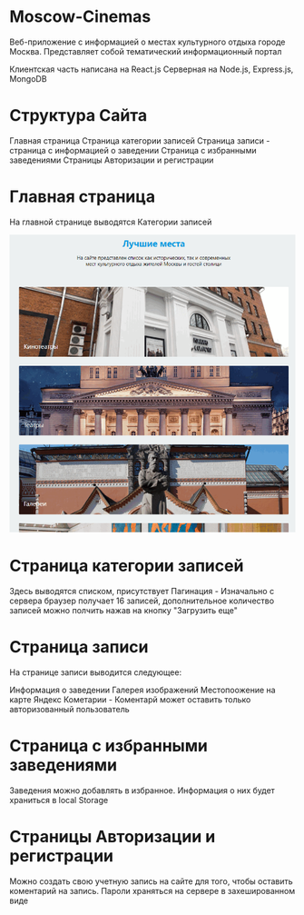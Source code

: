 # Moscow-Cinemas
Веб-приложение с информацией о местах культурного отдыха городе Москва. Представляет собой тематический информационный портал

Клиентская часть написана на React.js
Серверная на Node.js, Express.js, MongoDB

# Структура Сайта

Главная страница
Страница категории записей 
Страница записи - страница с информацией о заведении
Страница с избранными заведениями
Страницы Авторизации и регистрации

# Главная страница
На главной странице выводятся Категории записей

<img src="./readme_img/Categories.png"/>

# Страница категории записей 
Здесь выводятся списком, присутствует Пагинация - Изначально с сервера браузер получает 16 записей, дополнительное количество записей можно полчить нажав на кнопку "Загрузить еще"

# Страница записи

На странице записи выводится следующее:

Информация о заведении
Галерея изображений
Местопоожение на карте Яндекс
Кометарии - Коментарй может оставить только авторизованный пользователь


# Страница с избранными заведениями

Заведения можно добавлять в избранное. Информация о них будет храниться в local Storage

# Страницы Авторизации и регистрации

Можно создать свою учетную запись на сайте для того, чтобы оставить коментарий на запись. Пароли храняться на сервере в захешированном виде